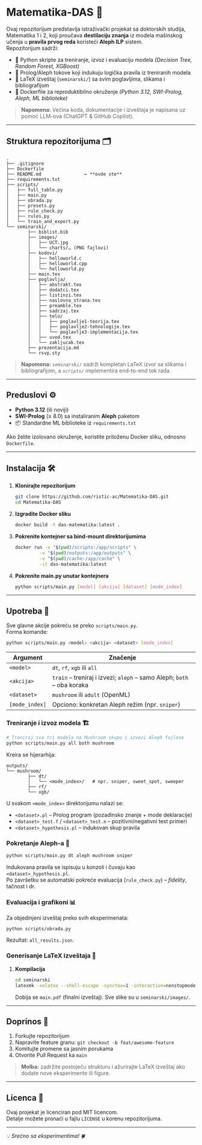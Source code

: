 # Matematika-DAS 🚀

Ovaj repozitorijum predstavlja istraživački projekat sa doktorskih studija, Matematika 1 i 2, koji proučava **destilaciju znanja** iz modela mašinskog učenja u **pravila prvog reda** koristeći **Aleph ILP** sistem.  
Repozitorijum sadrži:

* 🐍 Python skripte za treniranje, izvoz i evaluaciju modela *(Decision Tree, Random Forest, XGBoost)*
* 🧠 Prolog/Aleph tokove koji indukuju logička pravila iz treniranih modela
* 📄 LaTeX izveštaj (`seminarski/`) sa svim poglavljima, slikama i bibliografijom
* 🐳 Dockerfile za reproduktibilno okruženje *(Python 3.12, SWI-Prolog, Aleph, ML biblioteke)*

> **Napomena:** Većina koda, dokumentacije i izveštaja je napisana uz pomoć LLM-ova (ChatGPT & GitHub Copilot).

---

## Struktura repozitorijuma 🗂️

```text
.
├── .gitignore
├── Dockerfile
├── README.md                ← **ovde ste**
├── requirements.txt
├── scripts/
│   ├── full_table.py
│   ├── main.py
│   ├── obrada.py
│   ├── presets.py
│   ├── rule_check.py
│   ├── rules.py
│   └── train_and_export.py
└── seminarski/
        ├── biblist.bib
        ├── images/
        │   ├── UCT.jpg
        │   └── charts/… (PNG fajlovi)
        ├── kodovi/
        │   ├── helloworld.c
        │   ├── helloworld.cpp
        │   └── helloworld.py
        ├── main.tex
        ├── poglavlja/
        │   ├── abstrakt.tex
        │   ├── dodatci.tex
        │   ├── listinzi.tex
        │   ├── naslovna_strana.tex
        │   ├── preamble.tex
        │   ├── sadrzaj.tex
        │   ├── telo/
        │   │   ├── poglavlje1-teorija.tex
        │   │   ├── poglavlje2-tehnologije.tex
        │   │   └── poglavlje3-implementacija.tex
        │   ├── uvod.tex
        │   └── zakljucak.tex
        ├── prezentacija.md
        └── rsvp.sty
```

> **Napomena:** *`seminarski/`* sadrži kompletan LaTeX izvor sa slikama i bibliografijom, a *`scripts/`* implementira end-to-end tok rada.

---

## Preduslovi ⚙️

* **Python 3.12** (ili noviji)
* **SWI-Prolog** (≥ 8.0) sa instaliranim **Aleph** paketom
* 📦 Standardne ML biblioteke iz `requirements.txt`

Ako želite izolovano okruženje, koristite priloženu Docker sliku, odnosno `Dockerfile`.

---

## Instalacija 🛠️

1. **Klonirajte repozitorijum**

     ```bash
     git clone https://github.com/ristic-ac/Matematika-DAS.git
     cd Matematika-DAS
     ```

2. **Izgradite Docker sliku**

    ```bash
    docker build -t das-matematika:latest .
    ```

3. **Pokrenite kontejner sa bind-mount direktorijumima**

    ```bash
    docker run -v "$(pwd)/scripts:/app/scripts" \
             -v "$(pwd)/outputs:/app/outputs" \
             -v "$(pwd)/cache:/app/cache" \
             -it das-matematika:latest
    ```

4. **Pokrenite main.py unutar kontejnera**

    ```bash
    python scripts/main.py [model] [akcija] [dataset] [mode_index]
    ```

---

## Upotreba 🏃

Sve glavne akcije pokreću se preko `scripts/main.py`.  
Forma komande:

```bash
python scripts/main.py <model> <akcija> <dataset> [mode_index]
```

| Argument       | Značenje                                                               |
| -------------- | ---------------------------------------------------------------------- |
| `<model>`      | `dt`, `rf`, `xgb` ili `all`                                            |
| `<akcija>`     | `train` – treniraj i izvezi; `aleph` – samo Aleph; `both` – oba koraka |
| `<dataset>`    | `mushroom` ili `adult` (OpenML)                                        |
| `[mode_index]` | Opciono: konkretan Aleph režim (npr. `sniper`)                         |

### Treniranje i izvoz modela 🏗️

```bash
# Treniraj sva tri modela na Mushroom skupu i izvezi Aleph fajlove
python scripts/main.py all both mushroom
```

Kreira se hijerarhija:

```text
outputs/
└── mushroom/
        ├── dt/
        │   └── <mode_index>/   # npr. sniper, sweet_spot, sweeper
        ├── rf/
        └── xgb/
```

U svakom `<mode_index>` direktorijumu nalazi se:

* `<dataset>.pl` – Prolog program (pozadinsko znanje + mode deklaracije)
* `<dataset>_test.f` / `<dataset>_test.n` – pozitivni/negativni test primeri
* `<dataset>_hypothesis.pl` – indukovan skup pravila

### Pokretanje Aleph-a 🧩

```bash
python scripts/main.py dt aleph mushroom sniper
```

Indukovana pravila se ispisuju u konzoli i čuvaju kao `<dataset>_hypothesis.pl`.  
Po završetku se automatski pokreće evaluacija (`rule_check.py`) – *fidelity*, tačnost i dr.

### Evaluacija i grafikoni 📊

Za objedinjeni izveštaj preko svih eksperimenata:

```bash
python scripts/obrada.py
```

Rezultat: `all_results.json`.

### Generisanje LaTeX izveštaja 📝

1. **Kompilacija**

     ```bash
     cd seminarski
     latexmk -xelatex --shell-escape -synctex=1 -interaction=nonstopmode -file-line-error main.tex
     ```

     Dobija se `main.pdf` (finalni izveštaj). Sve slike su u `seminarski/images/`.

---

## Doprinos 🤝

1. Forkujte repozitorijum
2. Napravite feature granu: `git checkout -b feat/awesome-feature`
3. Komitujte promene sa jasnim porukama
4. Otvorite Pull Request ka `main`

> **Molba:** zadržite postojeću strukturu i ažurirajte LaTeX izveštaj ako dodate nove eksperimente ili figure.

---

## Licenca 📄

Ovaj projekat je licenciran pod MIT licencom.  
Detalje možete pronaći u fajlu `LICENSE` u korenu repozitorijuma.

---

*💡 Srećno sa eksperimentima! 🍀*

